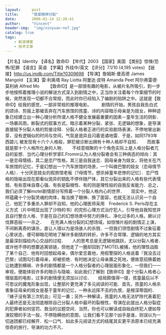 ```yaml
---
layout:     post
title:      "我爱精神分裂"
date:       2006-01-14 12:28:41
author:     "Vincent"
header-img:  "img/xinyuan-no7.jpg"
catalog: true
tags:
    - 新浪博客
    - 技术文章
---
```




【片名】Identity 【译名】致命ID 【年代】2003 【国家】美国 【类别】惊悚/恐怖/犯罪 【语言】英语 【字幕】外挂中/英文 【评分】7.1/10 (4,195 votes) 【链接】http://us.imdb.com/Title?0309698 【导演】詹姆斯·曼高德 James Mangold 【主演】雷·利奥塔 Ray Liotta 阿曼达·皮特 Amanda Peet 阿尔弗雷德·莫利纳 Alfred Mo 
 
 
 
【致命ID】是一部很有趣的电影，从被片名所吸引，到一步步地按照着推理小说的解谜方式深入到剧情之中，正当你关注着每个作案细节的时候，突然发现一切都不合常规，而此时你已经陷入了编剧的陷阱之中。这就是【致命ID】给我的感觉，一部非常规的推理电影。
　　剧情的开始，男孩自我告白式的颂诗、剪报上那被丢弃在汽车旅馆的孩童、诗的内容暗示母亲是为妓女，种种迹象已经建立出一种心理分析所谓人格不健全发展最重要的因素－童年生活的阴影．　　一场暴风雨，断裂式的叙事方式，暗示着某种分裂、紧张、无逻辑的想象，是导演直接赋予分裂人格的剪接诠释．分裂人格者正进行的实验剧场表演，不停地冒出新芽，没有逻辑似的时间与空间，气氛是诡异且闪着诡谲地雷．于是，如同1793年 西碧儿 被发现有十六个人格般，罪犯被诊断出拥有十种人格却不自知．　　而故事就是那十个人格所化身的人物．　　不经意相聚的十个角色实际上是人格分裂者兀自的妄想．当代心理分析学家E.Fromm认为人格分裂者会有三种病态的倾向：其一是恋母情结，其二是恋尸性格，其三是自我迷恋．因母亲身为妓女，将他关在汽车旅馆的记忆，于是幻想出一个汽车旅馆的场景，一个叫做巴黎的妓女〔恋母情节人格〕．十分厌恶妓女的假旅馆老板〔?母情节，想杀掉童年悲惨的记忆〕．恋尸性格的隐喻出现在那看似诡异的钥匙不停伴随尸体，其它分裂出来的人格有些代表懦弱、有些意味自尊心强、有些是裂根性、有的则是理性般的自我反省能力．总之，我们必须了解motel剧情部分写照着一个分裂人格内心的世界．　　现实中，他这样蕴藏十个分裂灵魂的肉体，每当换了眼神、换了面容，也就无法认识另一个自己．他犯了多重杀人罪却不自知，他的心理医师采用　Frederick S. Perls存在主义方式〔片中明显出现了沙特的书〕的完形心理方式治疗犯人，引导他自我知觉并且自行整合人格．于是在自己的幻想场景中努力的挣扎、净化过多的人格，厥以讨伐罪恶般一一杀之．　　在充满人格分裂的幻想场域，如惊悚片般的剧情正上演，不间断离奇的谋杀，直让人错以为是场骇人的杀戮．一但我们领悟剧情不过象征着心里状态，便可柳暗花明地了解许多剧情的转折，许多不合常理、逻辑的地方其实是最深刻描绘内心交战的过程．　　人的思考总是无逻辑地跳跃，尤以分裂人格者．　　或许他不停的想要逃离锁链，但他走了一圈却回到了MOTEL被捕，他的理性战胜了某个自己．他有时回想起母亲，偶尔爱恋着他，用假警探的人格说着『我没去过巴黎』试图勾引着母亲，却被拒绝．有时她决定让母亲置之死地，便故意招换着她让她遭到横祸．许多的剧情都是一个人格分裂者的心理层面形象化，一但我们一一审视，便能体验许多的暗示与隐喻．如此我们了解到【致命ID】是个分裂人格者心理层面的电影，过多的剧情便无须加以讨论．　　结局颇值得一提，孩童最后以不可思议的魔鬼形象出现，让整部片更充满了多元阅读的可能．首先，孩童的人格杀害象征母亲的妓女是基于童年的记忆，一种永远挥不去的仇恨，是根深蒂固的．『婊子没有第三次机会』可见一番；另外一种解读，孩童的人格无法铲除代表着犯人最终还是无法彻底根除自己分裂人格中最坏的裂根性，导演在此提出人格分裂症的犯罪者如何惩罚、救治的议题空间．当然，你也可以解读成自始自终犯人便如导演狡猾的手法一般，不停隐瞒他的意图，让我们看不见那个凶手是谁，则误以为一切迷团都已经解开．松一口气．如此多元阅读方式的结尾其实更平添原本已经充满惊奇的旅行，导演的功力不凡．



